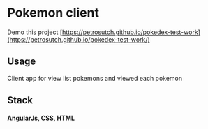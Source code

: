 # Pokemon client

Demo this project [https://petrosutch.github.io/pokedex-test-work](https://petrosutch.github.io/pokedex-test-work/)

## Usage 
Client app for view list pokemons and viewed each pokemon

## Stack 
#### AngularJs, CSS, HTML

